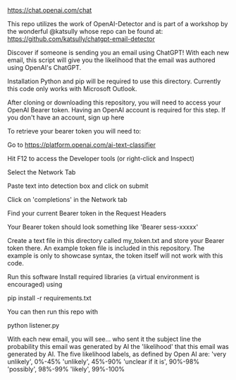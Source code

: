 https://chat.openai.com/chat

This repo utilizes the work of OpenAI-Detector and is part of a workshop by the wonderful @katsully whose repo can be found at: https://github.com/katsully/chatgpt-email-detector

Discover if someone is sending you an email using ChatGPT! With each new email, this script will give you the likelihood that the email was authored using OpenAI's ChatGPT.

Installation
Python and pip will be required to use this directory. Currently this code only works with Microsoft Outlook.

After cloning or downloading this repository, you will need to access your OpenAI Bearer token. Having an OpenAI account is required for this step. If you don't have an account, sign up here

To retrieve your bearer token you will need to:

Go to https://platform.openai.com/ai-text-classifier

Hit F12 to access the Developer tools (or right-click and Inspect)

Select the Network Tab

Paste text into detection box and click on submit

Click on 'completions' in the Network tab

Find your current Bearer token in the Request Headers

Your Bearer token should look something like 'Bearer sess-xxxxx'

Create a text file in this directory called my_token.txt and store your Bearer token there. An example token file is included in this repository. The example is only to showcase syntax, the token itself will not work with this code.

Run this software
Install required libraries (a virtual environment is encouraged) using

pip install -r requirements.txt

You can then run this repo with

python listener.py

With each new email, you will see...
who sent it
the subject line
the probability this email was generated by AI
the 'likelihood' that this email was generated by AI. The five likelihood labels, as defined by Open AI are:
'very unlikely', 0%-45%
'unlikely', 45%-90%
'unclear if it is', 90%-98%
'possibly', 98%-99%
'likely', 99%-100%
